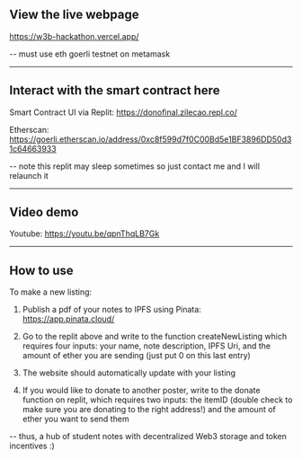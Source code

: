## View the live webpage 

https://w3b-hackathon.vercel.app/

-- must use eth goerli testnet on metamask

---
## Interact with the smart contract here

Smart Contract UI via Replit: https://donofinal.zilecao.repl.co/

Etherscan: https://goerli.etherscan.io/address/0xc8f599d7f0C00Bd5e1BF3896DD50d31c64663933


-- note this replit may sleep sometimes so just contact me and I will relaunch it

---
## Video demo

Youtube: https://youtu.be/qpnThqLB7Gk


---
## How to use

To make a new listing:

1. Publish a pdf of your notes to IPFS using Pinata: https://app.pinata.cloud/

2. Go to the replit above and write to the function createNewListing which requires four inputs: your name, note description, IPFS Uri, and the amount of ether you are sending (just put 0 on this last entry)

3. The website should automatically update with your listing

4. If you would like to donate to another poster, write to the donate function on replit, which requires two inputs: the itemID (double check to make sure you are donating to the right address!) and the amount of ether you want to send them

-- thus, a hub of student notes with decentralized Web3 storage and token incentives :)
